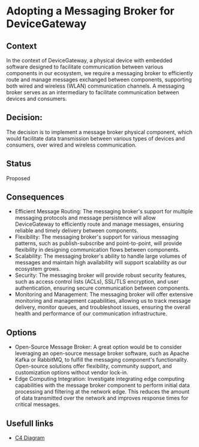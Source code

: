 # Adopting a Messaging Broker for DeviceGateway

## Context
In the context of DeviceGateway, a physical device with embedded software designed to facilitate communication between various components in our ecosystem, we require a messaging broker to efficiently route and manage messages exchanged between components, supporting both wired and wireless (WLAN) communication channels. 
A messaging broker serves as an intermediary to facilitate communication between devices and consumers.

## Decision: 
The decision is to implement a message broker physical component, which would facilitate data transmission between various types of devices and consumers, over wired and wireless communication.

## Status
Proposed

## Consequences

  * Efficient Message Routing: The messaging broker's support for multiple messaging protocols and message persistence will allow DeviceGateway to efficiently route and manage messages, ensuring reliable and timely delivery between components.
  * Flexibility: The messaging broker's support for various messaging patterns, such as publish-subscribe and point-to-point, will provide flexibility in designing communication flows between components.
  * Scalability: The messaging broker's ability to handle large volumes of messages and maintain high availability will support scalability as our ecosystem grows.
  * Security: The messaging broker will provide robust security features, such as access control lists (ACLs), SSL/TLS encryption, and user authentication, ensuring secure communication between components.
  * Monitoring and Management: The messaging broker will offer extensive monitoring and management capabilities, allowing us to track message delivery, monitor queues, and troubleshoot issues, ensuring the overall health and performance of our communication infrastructure.
   
## Options
  * Open-Source Message Broker: A great option would be to consider leveraging an open-source message broker software, such as Apache Kafka or RabbitMQ, to fulfill the messaging component's functionality. Open-source solutions offer flexibility, community support, and customization options without vendor lock-in.
  * Edge Computing Integration: Investigate integrating edge computing capabilities with the message broker component to perform initial data processing and filtering at the network edge. This reduces the amount of data transmitted over the network and improves response times for critical messages.

## Usefull links
- [C4 Diagram](https://github.com/ArchitectsEvolutionZone/MonitorMe/blob/main/2.ArchitectureVisualization/C4Diagram.md)
